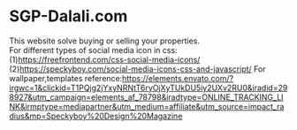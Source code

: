 # SGP-Dalali.com
This website solve buying or selling your properties.\
For different types of social media icon in css:
(1)https://freefrontend.com/css-social-media-icons/
(2)https://speckyboy.com/social-media-icons-css-and-javascript/
For wallpaper,templates reference:https://elements.envato.com/?irgwc=1&clickid=T1PQjg2jYxyNRNtT6ryOjXyTUkDU5iy2UXv2RU0&iradid=298927&utm_campaign=elements_af_78798&iradtype=ONLINE_TRACKING_LINK&irmptype=mediapartner&utm_medium=affiliate&utm_source=impact_radius&mp=Speckyboy%20Design%20Magazine
